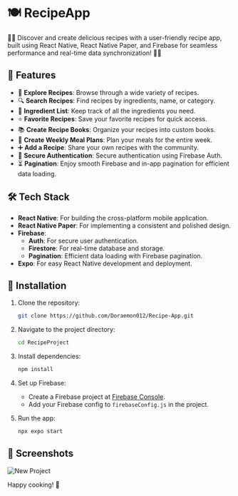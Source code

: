 # 🍽️ RecipeApp
🍲📱 Discover and create delicious recipes with a user-friendly recipe app, built using React Native, React Native Paper, and Firebase for seamless performance and real-time data synchronization! 🚀🔥

## 🚀 Features

- 📖 **Explore Recipes**: Browse through a wide variety of recipes.
- 🔍 **Search Recipes**: Find recipes by ingredients, name, or category.
- 📝 **Ingredient List**: Keep track of all the ingredients you need.
- ⭐ **Favorite Recipes**: Save your favorite recipes for quick access.
- 📚 **Create Recipe Books**: Organize your recipes into custom books.
- 📅 **Create Weekly Meal Plans**: Plan your meals for the entire week.
- ➕ **Add a Recipe**: Share your own recipes with the community.
- 🔑 **Secure Authentication**: Secure authentication using Firebase Auth.
- ⏳ **Pagination**: Enjoy smooth Firebase and in-app pagination for efficient data loading.


## 🛠️ Tech Stack

- **React Native**: For building the cross-platform mobile application.
- **React Native Paper**: For implementing a consistent and polished design.
- **Firebase**: 
  - **Auth**: For secure user authentication.
  - **Firestore**: For real-time database and storage.
  - **Pagination**: Efficient data loading with Firebase pagination.
- **Expo**: For easy React Native development and deployment.

## 📲 Installation

1. Clone the repository:
   ```bash
   git clone https://github.com/Doraemon012/Recipe-App.git
   ```
2. Navigate to the project directory:
   ```bash
   cd RecipeProject
   ```
3. Install dependencies:
   ```bash
   npm install
   ```
4. Set up Firebase:
   - Create a Firebase project at [Firebase Console](https://console.firebase.google.com/).
   - Add your Firebase config to `firebaseConfig.js` in the project.

5. Run the app:
   ```bash
   npx expo start
   ```

## 📱 Screenshots



![New Project](https://github.com/Doraemon012/Recipe-App/assets/116624667/82907131-236e-4ace-bf08-65817b8b78f5)


Happy cooking! 🍳
